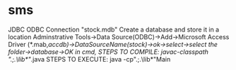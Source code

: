 # sms
JDBC ODBC Connection "stock.mdb"
Create a database and store it in a location
Adminstrative Tools->Data Source(ODBC)->Add->Microsoft Access Driver (*.mab,*accdb)->DataSourceName(stock)->ok->select->select the folder->database->OK
in cmd,
STEPS TO COMPILE:
javac-classpath ".;.\lib\*"*.java
STEPS TO EXECUTE:
java -cp".;.\lib\*"Main
